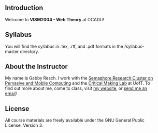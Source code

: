 ## Introduction

Welcome to **VISM2004 - Web Theory** at OCADU!

## Syllabus

You will find the syllabus in .tex, .rtf, and .pdf formats in the /syllabus-master directory.

## About the Instructor

My name is Gabby Resch. I work with the [Semaphore Research Cluster on Pervasive and Mobile Computing](http://semaphore.ischool.utoronto.ca) and the [Critical Making Lab](http://criticalmaking.com) at UofT. To find out more about me, come to class, visit [my website](http://losingtime.ca), or [send me an email](mailto:gabby.resch@utoronto.ca)!

## License

All course materials are freely available under the GNU General Public License, Version 3.
